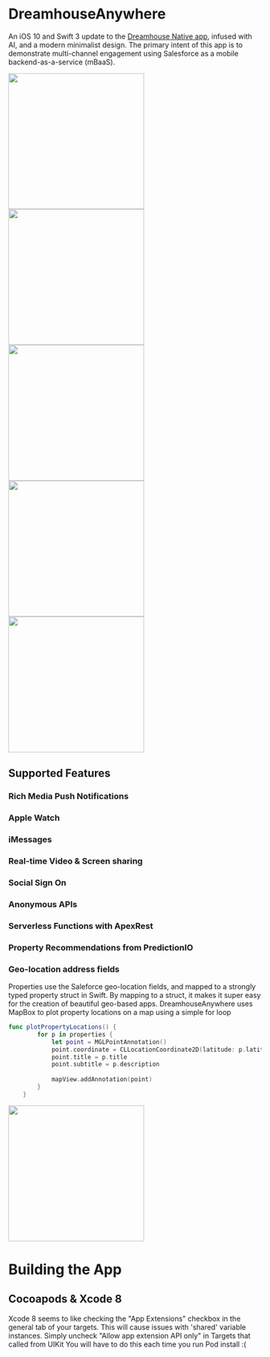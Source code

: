 # DreamhouseAnywhere
An iOS 10 and Swift 3 update to the <a href="https://github.com/quintonwall/dreamhouse-native">Dreamhouse Native app</a>, infused with AI, and a modern minimalist design. The primary intent of this app is to demonstrate multi-channel engagement using Salesforce as a mobile backend-as-a-service (mBaaS). 

<img src="https://github.com/quintonwall/DreamhouseAnywhere/blob/master/graphics/screenshots/Menu.png?raw=true" width=270/> 
<img src="https://github.com/quintonwall/DreamhouseAnywhere/blob/master/graphics/screenshots/Property%20Details.png?raw=true" width=270/> 
<img src="https://github.com/quintonwall/DreamhouseAnywhere/blob/master/graphics/screenshots/Property%20List.png?raw=true" width=270/> 
<img src="https://github.com/quintonwall/DreamhouseAnywhere/blob/master/graphics/screenshots/iMessages.png?raw=true" width=270/> 
<img src="https://github.com/quintonwall/DreamhouseAnywhere/blob/master/graphics/screenshots/AppleWatch.png?raw=true" width=270/> 

## Supported Features

### Rich Media Push Notifications

### Apple Watch

### iMessages

### Real-time Video & Screen sharing

### Social Sign On

### Anonymous APIs

### Serverless Functions with ApexRest

### Property Recommendations from PredictionIO

### Geo-location address fields
Properties use the Saleforce geo-location fields, and mapped to a strongly typed property struct in Swift. By mapping to a struct, it makes it super easy for the creation of beautiful geo-based apps. DreamhouseAnywhere uses MapBox to plot property locations on a map using a simple for loop
```swift
func plotPropertyLocations() {
        for p in properties {
            let point = MGLPointAnnotation()
            point.coordinate = CLLocationCoordinate2D(latitude: p.latitude, longitude: p.longitude)
            point.title = p.title
            point.subtitle = p.description
            
            mapView.addAnnotation(point)
        }
    }

```
<img src="https://github.com/quintonwall/DreamhouseAnywhere/blob/master/graphics/screenshots/mapview.png?raw=true" width=270/>




# Building the App
## Cocoapods & Xcode 8
Xcode 8 seems to like checking the "App Extensions" checkbox in the general tab of your targets. This will cause issues with 'shared' variable instances. Simply uncheck "Allow app extension API only" in Targets that called from UIKit
You will have to do this each time you run Pod install :(
